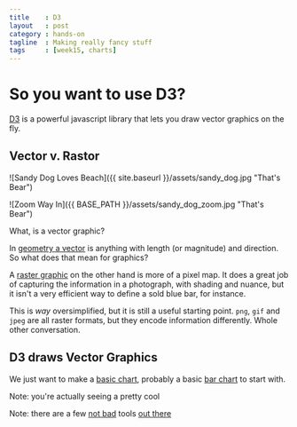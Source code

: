 ```yaml
---
title    : D3
layout   : post
category : hands-on
tagline  : Making really fancy stuff
tags     : [week15, charts]
---
```


# So you want to use D3?

[D3](https://github.com/mbostock/d3/wiki/Gallery) is a powerful javascript library that lets you draw vector graphics on the fly.

## Vector v. Rastor

![Sandy Dog Loves Beach]({{ site.baseurl }}/assets/sandy_dog.jpg "That's Bear")


![Zoom Way In]({{ BASE_PATH }}/assets/sandy_dog_zoom.jpg "That's Bear")

What, is a vector graphic?

In [geometry a vector](https://en.wikipedia.org/wiki/Euclidean_vector) is <span class="hide">anything with length (or magnitude) and direction</span>. So what does that mean for graphics?

A [raster graphic](https://en.wikipedia.org/wiki/Raster_graphics) on the other hand is more of a pixel map. It does a great job of capturing the information in a photograph, with shading and nuance, but it isn't a very efficient way to define a sold blue bar, for instance.

This is *way* oversimplified, but it is still a useful starting point. `png`, `gif` and `jpeg` are all raster formats, but they encode information differently. Whole other conversation.

## D3 draws Vector Graphics

We just want to make a [basic chart](https://github.com/mbostock/d3/wiki/Gallery#basic-charts), probably a basic [bar chart](http://bl.ocks.org/mbostock/3887051) to start with.

Note: you're actually seeing a pretty cool

Note: there are a few [not bad](http://www.d3-generator.com/) tools [out there](http://phrogz.net/JS/d3-playground/#BlankDefault)
